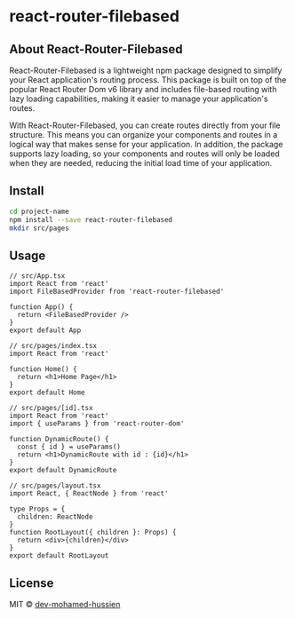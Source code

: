 # react-router-filebased

## About React-Router-Filebased

React-Router-Filebased is a lightweight npm package designed to simplify your React application's routing process. This package is built on top of the popular React Router Dom v6 library and includes file-based routing with lazy loading capabilities, making it easier to manage your application's routes.

With React-Router-Filebased, you can create routes directly from your file structure. This means you can organize your components and routes in a logical way that makes sense for your application. In addition, the package supports lazy loading, so your components and routes will only be loaded when they are needed, reducing the initial load time of your application.

## Install

```bash
cd project-name
npm install --save react-router-filebased
mkdir src/pages
```

## Usage

```tsx
// src/App.tsx
import React from 'react'
import FileBasedProvider from 'react-router-filebased'

function App() {
  return <FileBasedProvider />
}
export default App
```

```tsx
// src/pages/index.tsx
import React from 'react'

function Home() {
  return <h1>Home Page</h1>
}
export default Home
```

```tsx
// src/pages/[id].tsx
import React from 'react'
import { useParams } from 'react-router-dom'

function DynamicRoute() {
  const { id } = useParams()
  return <h1>DynamicRoute with id : {id}</h1>
}
export default DynamicRoute
```

```tsx
// src/pages/layout.tsx
import React, { ReactNode } from 'react'

type Props = {
  children: ReactNode
}
function RootLayout({ children }: Props) {
  return <div>{children}</div>
}
export default RootLayout
```

## License

MIT © [dev-mohamed-hussien](https://github.com/dev-mohamed-hussien)
